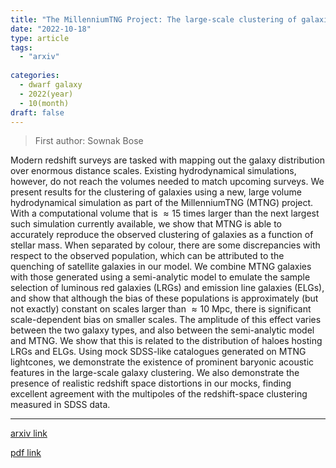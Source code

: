 ```yaml
---
title: "The MillenniumTNG Project: The large-scale clustering of galaxies"
date: "2022-10-18"
type: article
tags:
  - "arxiv"
  
categories:
  - dwarf galaxy
  - 2022(year)
  - 10(month)
draft: false
---
```

> First author: Sownak Bose

 Modern redshift surveys are tasked with mapping out the galaxy distribution
over enormous distance scales. Existing hydrodynamical simulations, however, do
not reach the volumes needed to match upcoming surveys. We present results for
the clustering of galaxies using a new, large volume hydrodynamical simulation
as part of the MillenniumTNG (MTNG) project. With a computational volume that
is $\approx15$ times larger than the next largest such simulation currently
available, we show that MTNG is able to accurately reproduce the observed
clustering of galaxies as a function of stellar mass. When separated by colour,
there are some discrepancies with respect to the observed population, which can
be attributed to the quenching of satellite galaxies in our model. We combine
MTNG galaxies with those generated using a semi-analytic model to emulate the
sample selection of luminous red galaxies (LRGs) and emission line galaxies
(ELGs), and show that although the bias of these populations is approximately
(but not exactly) constant on scales larger than $\approx10$ Mpc, there is
significant scale-dependent bias on smaller scales. The amplitude of this
effect varies between the two galaxy types, and also between the semi-analytic
model and MTNG. We show that this is related to the distribution of haloes
hosting LRGs and ELGs. Using mock SDSS-like catalogues generated on MTNG
lightcones, we demonstrate the existence of prominent baryonic acoustic
features in the large-scale galaxy clustering. We also demonstrate the presence
of realistic redshift space distortions in our mocks, finding excellent
agreement with the multipoles of the redshift-space clustering measured in SDSS
data.

---
[arxiv link](http://arxiv.org/abs/2210.10065v1)

[pdf link](http://arxiv.org/pdf/2210.10065v1)